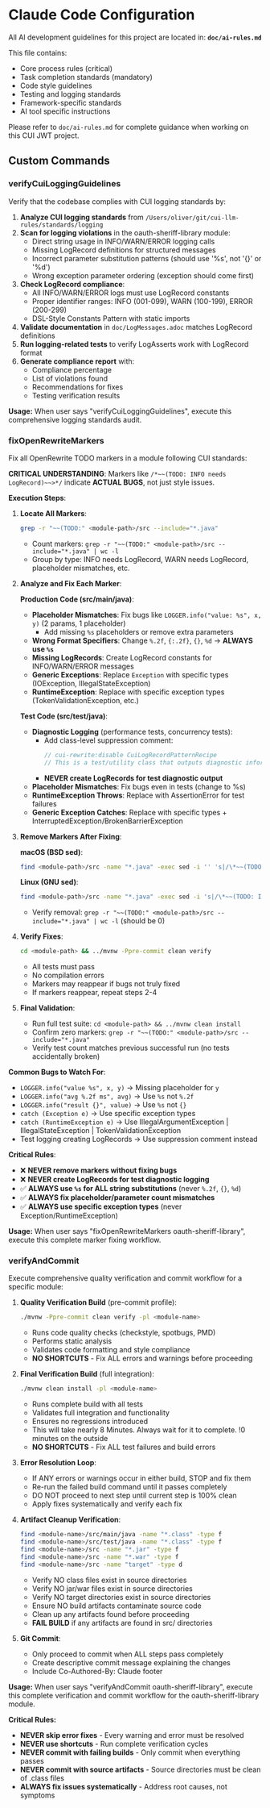 # Claude Code Configuration

All AI development guidelines for this project are located in: **`doc/ai-rules.md`**

This file contains:
- Core process rules (critical)
- Task completion standards (mandatory)
- Code style guidelines
- Testing and logging standards
- Framework-specific standards
- AI tool specific instructions

Please refer to `doc/ai-rules.md` for complete guidance when working on this CUI JWT project.

## Custom Commands

### verifyCuiLoggingGuidelines

Verify that the codebase complies with CUI logging standards by:

1. **Analyze CUI logging standards** from `/Users/oliver/git/cui-llm-rules/standards/logging`
2. **Scan for logging violations** in the oauth-sheriff-library module:
   - Direct string usage in INFO/WARN/ERROR logging calls
   - Missing LogRecord definitions for structured messages
   - Incorrect parameter substitution patterns (should use '%s', not '{}' or '%d')
   - Wrong exception parameter ordering (exception should come first)
3. **Check LogRecord compliance**:
   - All INFO/WARN/ERROR logs must use LogRecord constants
   - Proper identifier ranges: INFO (001-099), WARN (100-199), ERROR (200-299)
   - DSL-Style Constants Pattern with static imports
4. **Validate documentation** in `doc/LogMessages.adoc` matches LogRecord definitions
5. **Run logging-related tests** to verify LogAsserts work with LogRecord format
6. **Generate compliance report** with:
   - Compliance percentage
   - List of violations found
   - Recommendations for fixes
   - Testing verification results

**Usage:** When user says "verifyCuiLoggingGuidelines", execute this comprehensive logging standards audit.

### fixOpenRewriteMarkers <module-path>

Fix all OpenRewrite TODO markers in a module following CUI standards:

**CRITICAL UNDERSTANDING**: Markers like `/*~~(TODO: INFO needs LogRecord)~~>*/` indicate **ACTUAL BUGS**, not just style issues.

**Execution Steps**:

1. **Locate All Markers**:
   ```bash
   grep -r "~~(TODO:" <module-path>/src --include="*.java"
   ```
   - Count markers: `grep -r "~~(TODO:" <module-path>/src --include="*.java" | wc -l`
   - Group by type: INFO needs LogRecord, WARN needs LogRecord, placeholder mismatches, etc.

2. **Analyze and Fix Each Marker**:

   **Production Code (src/main/java)**:
   - **Placeholder Mismatches**: Fix bugs like `LOGGER.info("value: %s", x, y)` (2 params, 1 placeholder)
     - Add missing `%s` placeholders or remove extra parameters
   - **Wrong Format Specifiers**: Change `%.2f`, `{:.2f}`, `{}`, `%d` → **ALWAYS use `%s`**
   - **Missing LogRecords**: Create LogRecord constants for INFO/WARN/ERROR messages
   - **Generic Exceptions**: Replace `Exception` with specific types (IOException, IllegalStateException)
   - **RuntimeException**: Replace with specific exception types (TokenValidationException, etc.)

   **Test Code (src/test/java)**:
   - **Diagnostic Logging** (performance tests, concurrency tests):
     - Add class-level suppression comment:
       ```java
       // cui-rewrite:disable CuiLogRecordPatternRecipe
       // This is a test/utility class that outputs diagnostic information for analysis
       ```
     - **NEVER create LogRecords for test diagnostic output**
   - **Placeholder Mismatches**: Fix bugs even in tests (change to %s)
   - **RuntimeException Throws**: Replace with AssertionError for test failures
   - **Generic Exception Catches**: Replace with specific types + InterruptedException/BrokenBarrierException

3. **Remove Markers After Fixing**:

   **macOS (BSD sed)**:
   ```bash
   find <module-path>/src -name "*.java" -exec sed -i '' 's|/\*~~(TODO: INFO needs LogRecord)~~>\*/||g; s|/\*~~(TODO: WARN needs LogRecord)~~>\*/||g; s|/\*~~(TODO: ERROR needs LogRecord)~~>\*/||g' {} +
   ```

   **Linux (GNU sed)**:
   ```bash
   find <module-path>/src -name "*.java" -exec sed -i 's|/\*~~(TODO: INFO needs LogRecord)~~>\*/||g; s|/\*~~(TODO: WARN needs LogRecord)~~>\*/||g; s|/\*~~(TODO: ERROR needs LogRecord)~~>\*/||g' {} +
   ```

   - Verify removal: `grep -r "~~(TODO:" <module-path>/src --include="*.java" | wc -l` (should be 0)

4. **Verify Fixes**:
   ```bash
   cd <module-path> && ../mvnw -Ppre-commit clean verify
   ```
   - All tests must pass
   - No compilation errors
   - Markers may reappear if bugs not truly fixed
   - If markers reappear, repeat steps 2-4

5. **Final Validation**:
   - Run full test suite: `cd <module-path> && ../mvnw clean install`
   - Confirm zero markers: `grep -r "~~(TODO:" <module-path>/src --include="*.java"`
   - Verify test count matches previous successful run (no tests accidentally broken)

**Common Bugs to Watch For**:
- `LOGGER.info("value %s", x, y)` → Missing placeholder for `y`
- `LOGGER.info("avg %.2f ms", avg)` → Use `%s` not `%.2f`
- `LOGGER.info("result {}", value)` → Use `%s` not `{}`
- `catch (Exception e)` → Use specific exception types
- `catch (RuntimeException e)` → Use IllegalArgumentException | IllegalStateException | TokenValidationException
- Test logging creating LogRecords → Use suppression comment instead

**Critical Rules**:
- ❌ **NEVER remove markers without fixing bugs**
- ❌ **NEVER create LogRecords for test diagnostic logging**
- ✅ **ALWAYS use `%s` for ALL string substitutions** (never `%.2f`, `{}`, `%d`)
- ✅ **ALWAYS fix placeholder/parameter count mismatches**
- ✅ **ALWAYS use specific exception types** (never Exception/RuntimeException)

**Usage:** When user says "fixOpenRewriteMarkers oauth-sheriff-library", execute this complete marker fixing workflow.

### verifyAndCommit <module-name>

Execute comprehensive quality verification and commit workflow for a specific module:

1. **Quality Verification Build** (pre-commit profile):
   ```bash
   ./mvnw -Ppre-commit clean verify -pl <module-name>
   ```
   - Runs code quality checks (checkstyle, spotbugs, PMD)
   - Performs static analysis
   - Validates code formatting and style compliance
   - **NO SHORTCUTS** - Fix ALL errors and warnings before proceeding

2. **Final Verification Build** (full integration):
   ```bash
   ./mvnw clean install -pl <module-name>
   ```
   - Runs complete build with all tests
   - Validates full integration and functionality
   - Ensures no regressions introduced
   - This will take nearly 8 Minutes. Always wait for it to complete. !0 minutes on the outside
   - **NO SHORTCUTS** - Fix ALL test failures and build errors

3. **Error Resolution Loop**:
   - If ANY errors or warnings occur in either build, STOP and fix them
   - Re-run the failed build command until it passes completely
   - DO NOT proceed to next step until current step is 100% clean
   - Apply fixes systematically and verify each fix

4. **Artifact Cleanup Verification**:
   ```bash
   find <module-name>/src/main/java -name "*.class" -type f
   find <module-name>/src/test/java -name "*.class" -type f
   find <module-name>/src -name "*.jar" -type f
   find <module-name>/src -name "*.war" -type f
   find <module-name>/src -name "target" -type d
   ```
   - Verify NO class files exist in source directories
   - Verify NO jar/war files exist in source directories
   - Verify NO target directories exist in source directories
   - Ensure NO build artifacts contaminate source code
   - Clean up any artifacts found before proceeding
   - **FAIL BUILD** if any artifacts are found in src/ directories

5. **Git Commit**:
   - Only proceed to commit when ALL steps pass completely
   - Create descriptive commit message explaining the changes
   - Include Co-Authored-By: Claude footer

**Usage:** When user says "verifyAndCommit oauth-sheriff-library", execute this complete verification and commit workflow for the oauth-sheriff-library module.

**Critical Rules:**
- **NEVER skip error fixes** - Every warning and error must be resolved
- **NEVER use shortcuts** - Run complete verification cycles
- **NEVER commit with failing builds** - Only commit when everything passes
- **NEVER commit with source artifacts** - Source directories must be clean of .class files
- **ALWAYS fix issues systematically** - Address root causes, not symptoms